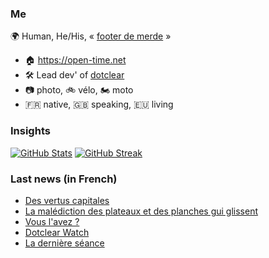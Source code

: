 ### Me

🌍 Human, He/His, « [footer de merde](https://open-time.net/post/2013/07/17/La-veritable-histoire-du-Footer-de-merde-) » 
* 🏠 https://open-time.net 
* 🛠️ Lead dev' of [dotclear](https://git.dotclear.org/dev/dotclear)
* 📷 photo, 🚲 vélo, 🏍️ moto 
* 🇫🇷 native, 🇬🇧 speaking, 🇪🇺 living

### Insights

[![GitHub Stats](https://github-readme-stats-sigma-five.vercel.app/api?username=franck-paul)](https://github.com/franck-paul)
[![GitHub Streak](https://github-readme-streak-stats.herokuapp.com?user=franck-paul)](https://git.io/streak-stats)

### Last news (in French)

<!-- BLOG-POST-LIST:START -->
- [Des vertus capitales](https://open-time.net/post/2023/08/19/Des-vertus-capitales)
- [La malédiction des plateaux et des planches gui glissent](https://open-time.net/post/2023/08/18/La-malediction-des-plateaux-et-des-planches-gui-glissent)
- [Vous l&#39;avez ?](https://open-time.net/post/2023/08/17/Vous-l-avez)
- [Dotclear Watch](https://open-time.net/post/2023/08/16/Dotclear-Watch)
- [La dernière séance](https://open-time.net/post/2023/08/15/La-derniere-seance)
<!-- BLOG-POST-LIST:END -->
